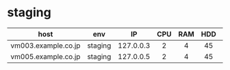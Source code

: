 staging
================

|host|env|IP|CPU|RAM|HDD|OS|if1|if2|if3|
|:-:|:-:|:-:|:-:|:-:|:-:|:-:|:-:|:-:|:-:|
|vm003.example.co.jp|staging|127.0.0.3|2|4|45|6.5|eth0|na|na|
|vm005.example.co.jp|staging|127.0.0.5|2|4|45|7.3|eth0|na|na|

